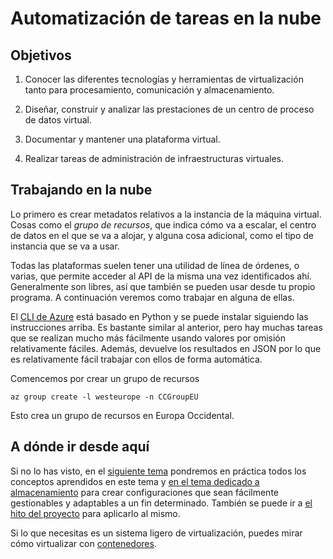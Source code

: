 # Automatización de tareas en la nube

<!--@
prev: Provision
next: Orquestacion
-->

<div class="objetivos" markdown="1">

## Objetivos

1. Conocer las diferentes tecnologías y herramientas de
   virtualización tanto para procesamiento, comunicación y
   almacenamiento.

2. Diseñar, construir y analizar las prestaciones de un centro de
   proceso de datos virtual.

3. Documentar y mantener una plataforma virtual.

4. Realizar tareas de administración de infraestructuras virtuales.

</div>

## Trabajando en la nube

Lo primero es crear metadatos relativos a la instancia de la máquina
   virtual. Cosas como el *grupo de recursos*, que indica cómo va a
   escalar, el centro de datos en el que se va a alojar, y alguna cosa
   adicional, como el tipo de instancia que se va a usar.

Todas las plataformas suelen tener una utilidad de línea de órdenes, o
varias, que permite acceder al API de la misma una vez identificados
ahí. Generalmente son libres, así que también se pueden usar desde tu
propio programa. A continuación veremos como trabajar en alguna de
ellas.

<!-- incluir instrucciones para usar CLI de Python -->

El [CLI de Azure](https://github.com/Azure/azure-cli#installation)
está basado en Python y se puede instalar siguiendo las instrucciones
arriba. Es bastante similar al anterior, pero hay muchas tareas que se
realizan mucho más fácilmente usando valores por omisión relativamente
fáciles. Además, devuelve los resultados en JSON por lo que es
relativamente fácil trabajar con ellos de forma automática.

Comencemos por crear un grupo de recursos

```shell
az group create -l westeurope -n CCGroupEU
```

Esto crea un grupo de recursos en Europa Occidental.

## A dónde ir desde aquí

Si no lo has visto, en el [siguiente tema](Gestion_de_configuraciones.md)
pondremos en práctica todos los conceptos aprendidos en este tema y
[en el tema dedicado a almacenamiento](Almacenamiento.md) para crear
configuraciones que sean fácilmente gestionables y adaptables a un fin
determinado. También se puede ir a [el hito del proyecto](../3.IaaS.md) para
aplicarlo al mismo.

Si lo que necesitas es un sistema ligero de virtualización, puedes
mirar cómo virtualizar con [contenedores](Contenedores.md).
